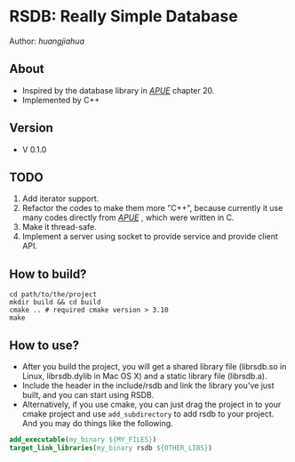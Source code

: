 # RSDB: Really Simple Database

Author: *huangjiahua*

## About

* Inspired by the database library in *[APUE](http://www.apuebook.com)* chapter 20.
* Implemented by C++

## Version

* V 0.1.0

## TODO

1. Add iterator support.
2. Refactor the codes to make them more "C++", because currently it use many codes directly from *[APUE](http://www.apuebook.com)* , which were written in C.
3. Make it thread-safe.
4. Implement a server using socket to provide service and provide client API.

## How to build?

```
cd path/to/the/project
mkdir build && cd build
cmake .. # required cmake version > 3.10
make
```

## How to use?

* After you build the project, you will get a shared library file (librsdb.so in Linux, librsdb.dylib in Mac OS X) and a static library file (librsdb.a).
* Include the header in the include/rsdb and link the library you've just built, and you can start using RSDB.
* Alternatively, if you use cmake, you can just drag the project in to your cmake project and use `add_subdirectory` to add rsdb to your project. And you may do things like the following.

```cmake
add_executable(my_binary ${MY_FILES})
target_link_libraries(my_binary rsdb ${OTHER_LIBS})
```